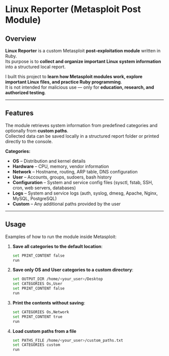 # Linux Reporter (Metasploit Post Module)

## Overview  
**Linux Reporter** is a custom Metasploit **post-exploitation module** written in Ruby.  
Its purpose is to **collect and organize important Linux system information** into a structured local report.  

I built this project to **learn how Metasploit modules work, explore important Linux files, and practice Ruby programming**.  
It is not intended for malicious use — only for **education, research, and authorized testing**.  

---

## Features  
The module retrieves system information from predefined categories and optionally from **custom paths**.  
Collected data can be saved locally in a structured report folder or printed directly to the console.  

**Categories:**  
- **OS** – Distribution and kernel details  
- **Hardware** – CPU, memory, vendor information  
- **Network** – Hostname, routing, ARP table, DNS configuration  
- **User** – Accounts, groups, sudoers, bash history  
- **Configuration** – System and service config files (sysctl, fstab, SSH, cron, web servers, databases)  
- **Logs** – System and service logs (auth, syslog, dmesg, Apache, Nginx, MySQL, PostgreSQL)  
- **Custom** – Any additional paths provided by the user  

---

## Usage  
Examples of how to run the module inside Metasploit:

1. **Save all categories to the default location**:
   ```bash
   set PRINT_CONTENT false
   run

2. **Save only OS and User categories to a custom directory**:
   ```bash
   set OUTPUT_DIR /home/<your_user>/Desktop
   set CATEGORIES Os,User
   set PRINT_CONTENT false
   run

3. **Print the contents without saving**:
   ```bash
   set CATEGORIES Os,Network
   set PRINT_CONTENT true
   run

4. **Load custom paths from a file**
   ```bash
   set PATHS_FILE /home/<your_user>/custom_paths.txt
   set CATEGORIES custom
   run



   

